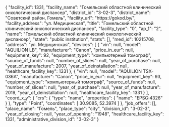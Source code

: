 {
    "facility_id": 1331,
    "facility_name": "Гомельский областной клинический онкологический диспансер",
    "district_id": "3-02-3",
    "district_name": "Советский район, Гомель",
    "facility_url": "https:\/\/gokod.by\/",
    "facility_address": "ул. Медицинская",
    "title": "Гомельский областной клинический онкологический диспансер",
    "facility_type": "0",
    "ap_1": "2",
    "name": "Гомельский областной клинический онкологический диспансер",
    "state": "public institution",
    "stats": [],
    "med_id": 10215708,
    "address": "ул. Медицинская",
    "devices": [
        {
            "vin": null,
            "model": "AQUILION LB",
            "manufacturer": "Canon",
            "price_in_eur": null,
            "equipment_key": 92,
            "equipment_type": "компьютерный томограф",
            "source_of_funds": null,
            "number_of_slices": null,
            "year_of_purchase": null,
            "year_of_manufacture": 2007,
            "year_of_deinstallation": null,
            "healthcare_facility_key": 1331
        },
        {
            "vin": null,
            "model": "AQUILION ТSX-036A",
            "manufacturer": "Canon",
            "price_in_eur": null,
            "equipment_key": 93,
            "equipment_type": "компьютерный томограф",
            "source_of_funds": null,
            "number_of_slices": null,
            "year_of_purchase": null,
            "year_of_manufacture": 2019,
            "year_of_deinstallation": null,
            "healthcare_facility_key": 1331
        }
    ],
    "coord_x_y": {
        "crs": {
            "type": "name",
            "properties": {
                "name": "EPSG:4326"
            }
        },
        "type": "Point",
        "coordinates": [
            30.9085,
            52.3974
        ]
    },
    "job_offers": [],
    "place_name": "Гомель",
    "place_type": "city",
    "division_id": "3-02-3",
    "year_of_closing": null,
    "year_of_opening": "1948",
    "healthcare_facility_key": 1331,
    "administrative_division_id": "3-02-3"
}